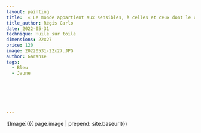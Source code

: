 ```yaml
---
layout: painting
title:  « Le monde appartient aux sensibles, à celles et ceux dont le cœur vibre avec l’humain, la nature et l’invisible. »    
title_author: Régis Carlo   
date: 2022-05-31
technique: Huile sur toile
dimensions: 22x27 
price: 120
image: 20220531-22x27.JPG
author: Garanse
tags:
  - Bleu
  - Jaune
  
  
 
  
  
  
---
```

![Image]({{ page.image | prepend: site.baseurl}})

